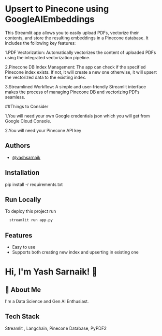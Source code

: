 
# Upsert to Pinecone using GoogleAIEmbeddings

This Streamlit app allows you to easily upload PDFs, vectorize their contents, and store the resulting embeddings in a Pinecone database. It includes the following key features:

1.PDF Vectorization: Automatically vectorizes the content of uploaded PDFs using the integrated vectorization pipeline.

2.Pinecone DB Index Management: The app can check if the specified Pinecone index exists. If not, it will create a new one otherwise, it will upsert the vectorized data to the existing index.

3.Streamlined Workflow: A simple and user-friendly Streamlit interface makes the process of managing Pinecone DB and vectorizing PDFs seamless.

##Things to Consider

1.You will need your own Google credentials json which you will get from Google Cloud Console.

2.You will need your Pinecone API key


## Authors

- [@yashsarnaik](https://www.github.com/yashsarnaik)


## Installation

pip install -r requirements.txt


    
## Run Locally

To deploy this project run

```bash
  streamlit run app.py
```


## Features

- Easy to use
- Supports both creating new index and upserting in existing one



# Hi, I'm Yash Sarnaik! 👋


## 🚀 About Me
I'm a Data Science and Gen AI Enthusiast.


## Tech Stack

Streamlit , Langchain, Pinecone Database, PyPDF2


